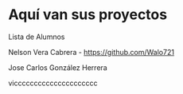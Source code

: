 # Aquí van sus proyectos

Lista de Alumnos

Nelson Vera Cabrera - https://github.com/Walo721

Jose Carlos González Herrera

viccccccccccccccccccccc